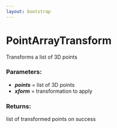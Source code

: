 ```yaml
---
layout: bootstrap
---
```


# PointArrayTransform

Transforms a list of 3D points
        

### Parameters:

- ***points*** = list of 3D points
- ***xform*** = transformation to apply
        

### Returns:


list of transformed points on success
        
